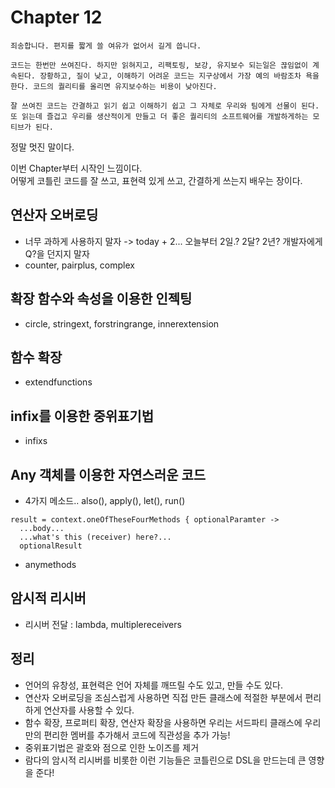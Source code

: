 # Chapter 12
```
죄송합니다. 편지를 짧게 쓸 여유가 없어서 길게 씁니다.
```

```
코드는 한번만 쓰여진다. 하지만 읽혀지고, 리팩토링, 보강, 유지보수 되는일은 끊임없이 계속된다. 장황하고, 질이 낮고, 이해하기 어려운 코드는 지구상에서 가장 예의 바람조차 욕을 한다. 코드의 퀄리티를 올리면 유지보수하는 비용이 낮아진다.  
  
잘 쓰여진 코드는 간결하고 읽기 쉽고 이해하기 쉽고 그 자체로 우리와 팀에게 선물이 된다. 또 읽는데 즐겁고 우리를 생산적이게 만들고 더 좋은 퀄리티의 소프트웨어를 개발하게하는 모티브가 된다.
```
정말 멋진 말이다.

이번 Chapter부터 시작인 느낌이다.  
어떻게 코틀린 코드를 잘 쓰고, 표현력 있게 쓰고, 간결하게 쓰는지 배우는 장이다.  

## 연산자 오버로딩
- 너무 과하게 사용하지 말자 -> today + 2... 오늘부터 2일.? 2달? 2년? 개발자에게 Q?을 던지지 말자
- counter, pairplus, complex 

## 확장 함수와 속성을 이용한 인젝팅
- circle, stringext, forstringrange, innerextension

## 함수 확장
- extendfunctions

## infix를 이용한 중위표기법
- infixs

## Any 객체를 이용한 자연스러운 코드
- 4가지 메소드.. also(), apply(), let(), run()
```
result = context.oneOfTheseFourMethods { optionalParamter ->
  ...body...
  ...what's this (receiver) here?...
  optionalResult
```
- anymethods

## 암시적 리시버
- 리시버 전달 : lambda, multiplereceivers

## 정리
- 언어의 유창성, 표현력은 언어 자체를 깨뜨릴 수도 있고, 만들 수도 있다.
- 연산자 오버로딩을 조심스럽게 사용하면 직접 만든 클래스에 적절한 부분에서 편리하게 연산자를 사용할 수 있다.
- 함수 확장, 프로퍼티 확장, 연산자 확장을 사용하면 우리는 서드파티 클래스에 우리만의 편리한 멤버를 추가해서 코드에 직관성을 추가 가능!
- 중위표기법은 괄호와 점으로 인한 노이즈를 제거
- 람다의 암시적 리시버를 비롯한 이런 기능들은 코틀린으로 DSL을 만드는데 큰 영향을 준다!

